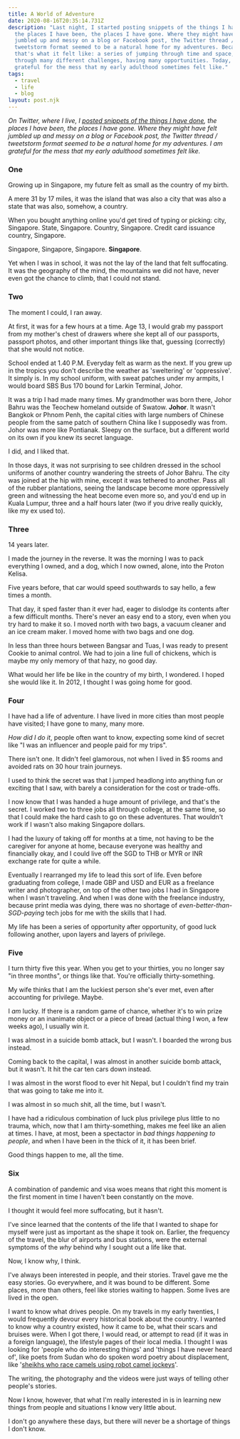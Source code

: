 ```yaml
---
title: A World of Adventure
date: 2020-08-16T20:35:14.731Z
description: "Last night, I started posting snippets of the things I have done,
  the places I have been, the places I have gone. Where they might have felt
  jumbled up and messy on a blog or Facebook post, the Twitter thread /
  tweetstorm format seemed to be a natural home for my adventures. Because
  that's what it felt like: a series of jumping through time and space, zooming
  through many different challenges, having many opportunities. Today, I am
  grateful for the mess that my early adulthood sometimes felt like."
tags:
  - travel
  - life
  - blog
layout: post.njk
---
```

*On Twitter, where I live, I [posted snippets of the things I have done](https://twitter.com/skinnylatte/status/1294501632613314560), the places I have been, the places I have gone. Where they might have felt jumbled up and messy on a blog or Facebook post, the Twitter thread / tweetstorm format seemed to be a natural home for my adventures. I am grateful for the mess that my early adulthood sometimes felt like.*

### One

Growing up in Singapore, my future felt as small as the country of my birth.

A mere 31 by 17 miles, it was the island that was also a city that was also a state that was also, somehow, a country.

When you bought anything online you'd get tired of typing or picking: city, Singapore. State, Singapore. Country, Singapore. Credit card issuance country, Singapore.

Singapore, Singapore, Singapore. **Singapore**.

Yet when I was in school, it was not the lay of the land that felt suffocating. It was the geography of the mind, the mountains we did not have, never even got the chance to climb, that I could not stand.

### Two

The moment I could, I ran away.

At first, it was for a few hours at a time. Age 13, I would grab my passport from my mother's chest of drawers where she kept all of our passports, passport photos, and other important things like that, guessing (correctly) that she would not notice.

School ended at 1.40 P.M. Everyday felt as warm as the next. If you grew up in the tropics you don't describe the weather as 'sweltering' or 'oppressive'. It simply is. In my school uniform, with sweat patches under my armpits, I would board SBS Bus 170 bound for Larkin Terminal, Johor.

It was a trip I had made many times. My grandmother was born there, Johor Bahru was the Teochew homeland outside of Swatow. **Johor**. It wasn't Bangkok or Phnom Penh, the capital cities with large numbers of Chinese people from the same patch of southern China like I supposedly was from. Johor was more like Pontianak. Sleepy on the surface, but a different world on its own if you knew its secret language.

I did, and I liked that.

In those days, it was not surprising to see children dressed in the school uniforms of another country wandering the streets of Johor Bahru. The city was joined at the hip with mine, except it was tethered to another. Pass all of the rubber plantations, seeing the landscape become more oppressively green and witnessing the heat become even more so, and you'd end up in Kuala Lumpur, three and a half hours later (two if you drive really quickly, like my ex used to).

### Three

14 years later.

I made the journey in the reverse. It was the morning I was to pack everything I owned, and a dog, which I now owned, alone, into the Proton Kelisa.

Five years before, that car would speed southwards to say hello, a few times a month.

That day, it sped faster than it ever had, eager to dislodge its contents after a few difficult months. There's never an easy end to a story, even when you try hard to make it so. I moved north with two bags, a vacuum cleaner and an ice cream maker. I moved home with two bags and one dog.

In less than three hours between Bangsar and Tuas, I was ready to present Cookie to animal control. We had to join a line full of chickens, which is maybe my only memory of that hazy, no good day.

What would her life be like in the country of my birth, I wondered. I hoped she would like it. In 2012, I thought I was going home for good.

### Four

I have had a life of adventure. I have lived in more cities than most people have visited; I have gone to many, many more. 

*How did I do it*, people often want to know, expecting some kind of secret like "I was an influencer and people paid for my trips".

There isn't one. It didn't feel glamorous, not when I lived in $5 rooms and avoided rats on 30 hour train journeys. 

I used to think the secret was that I jumped headlong into anything fun or exciting that I saw, with barely a consideration for the cost or trade-offs.

I now know that I was handed a huge amount of privilege, and that's the secret. I worked two to three jobs all through college, at the same time, so that I could make the hard cash to go on these adventures. That wouldn't work if I wasn't also making Singapore dollars.

I had the luxury of taking off for months at a time, not having to be the caregiver for anyone at home, because everyone was healthy and financially okay, and I could live off the SGD to THB or MYR or INR exchange rate for quite a while. 

Eventually I rearranged my life to lead this sort of life. Even before graduating from college, I made GBP and USD and EUR as a freelance writer and photographer, on top of the other two jobs I had in Singapore when I wasn't traveling.  And when I was done with the freelance industry, because print media was dying, there was no shortage of *even-better-than-SGD-paying* tech jobs for me with the skills that I had. 

My life has been a series of opportunity after opportunity, of good luck following another, upon layers and layers of privilege.

### Five

I turn thirty five this year. When you get to your thirties, you no longer say "in three months", or things like that. You're officially thirty-something. 

My wife thinks that I am the luckiest person she's ever met, even after accounting for privilege. Maybe.

I *am* lucky. If there is a random game of chance, whether it's to win prize money or an inanimate object or a piece of bread (actual thing I won, a few weeks ago), I usually win it. 

I was almost in a suicide bomb attack, but I wasn't. I boarded the wrong bus instead.

Coming back to the capital, I was almost in another suicide bomb attack, but it wasn't. It hit the car ten cars down instead.

I was almost in the worst flood to ever hit Nepal, but I couldn't find my train that was going to take me into it.

I was almost in so much shit, all the time, but I wasn't. 

I have had a ridiculous combination of luck plus privilege plus little to no trauma, which, now that I am thirty-something, makes me feel like an alien at times. I have, at most, been a spectactor in *bad things happening to people*, and when I have been in the thick of it, it has been brief. 

Good things happen to me, all the time. 

### Six

A combination of pandemic and visa woes means that right this moment is the first moment in time I haven't been constantly on the move. 

I thought it would feel more suffocating, but it hasn't. 

I've since learned that the contents of the life that I wanted to shape for myself were just as important as the shape it took on. Earlier, the frequency of the travel, the blur of airports and bus stations, were the external symptoms of the *why* behind why I sought out a life like that.

Now, I know why, I think.

I've always been interested in people, and their stories. Travel gave me the easy stories. Go everywhere, and it was bound to be different. Some places, more than others, feel like stories waiting to happen. Some lives are lived in the open. 

I want to know what drives people. On my travels in my early twenties, I would frequently devour every historical book about the country. I wanted to know why a country existed, how it came to be, what their scars and bruises were. When I got there, I would read, or attempt to read (if it was in a foreign language), the lifestyle pages of their local media. I thought I was looking for 'people who do interesting things' and 'things I have never heard of', like poets from Sudan who do spoken word poetry about displacement, like '[sheikhs who race camels using robot camel jockeys](https://www.youtube.com/watch?v=36ELysqGVEM)'.

The writing, the photography and the videos were just ways of telling other people's stories. 

Now I know, however, that what I'm really interested in is in learning new things from people and situations I know very little about.

I don't go anywhere these days, but there will never be a shortage of things I don't know.

